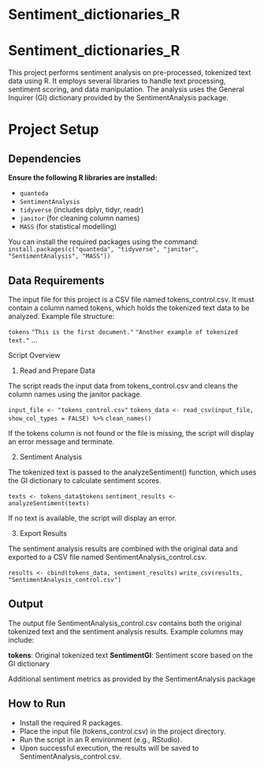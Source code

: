 # Sentiment_dictionaries_R
# Sentiment_dictionaries_R

This project performs sentiment analysis on pre-processed, tokenized text data using R. It employs several libraries to handle text processing, sentiment scoring, and data manipulation. The analysis uses the General Inquirer (GI) dictionary provided by the SentimentAnalysis package.

# Project Setup

## Dependencies

**Ensure the following R libraries are installed:**

- `quanteda`
- `SentimentAnalysis`
- `tidyverse` (includes dplyr, tidyr, readr)
- `janitor` (for cleaning column names)
- `MASS` (for statistical modelling)

You can install the required packages using the command:
`install.packages(c("quanteda", "tidyverse", "janitor", "SentimentAnalysis", "MASS"))`

## Data Requirements

The input file for this project is a CSV file named tokens_control.csv. It must contain a column named tokens, which holds the tokenized text data to be analyzed.
Example file structure:

`tokens`
`"This is the first document."`
`"Another example of tokenized text."`
...

Script Overview

1. Read and Prepare Data

The script reads the input data from tokens_control.csv and cleans the column names using the janitor package.

`input_file <- "tokens_control.csv"`
`tokens_data <- read_csv(input_file, show_col_types = FALSE) %>%`
  `clean_names()`

If the tokens column is not found or the file is missing, the script will display an error message and terminate.

2. Sentiment Analysis

The tokenized text is passed to the analyzeSentiment() function, which uses the GI dictionary to calculate sentiment scores.

`texts <- tokens_data$tokens`
`sentiment_results <- analyzeSentiment(texts)`

If no text is available, the script will display an error.

3. Export Results

The sentiment analysis results are combined with the original data and exported to a CSV file named SentimentAnalysis_control.csv.

`results <- cbind(tokens_data, sentiment_results)`
`write_csv(results, "SentimentAnalysis_control.csv")`

## Output

The output file SentimentAnalysis_control.csv contains both the original tokenized text and the sentiment analysis results. Example columns may include:

**tokens**: Original tokenized text
**SentimentGI**: Sentiment score based on the GI dictionary

Additional sentiment metrics as provided by the SentimentAnalysis package

## How to Run

- Install the required R packages.
- Place the input file (tokens_control.csv) in the project directory.
- Run the script in an R environment (e.g., RStudio).
- Upon successful execution, the results will be saved to SentimentAnalysis_control.csv.
